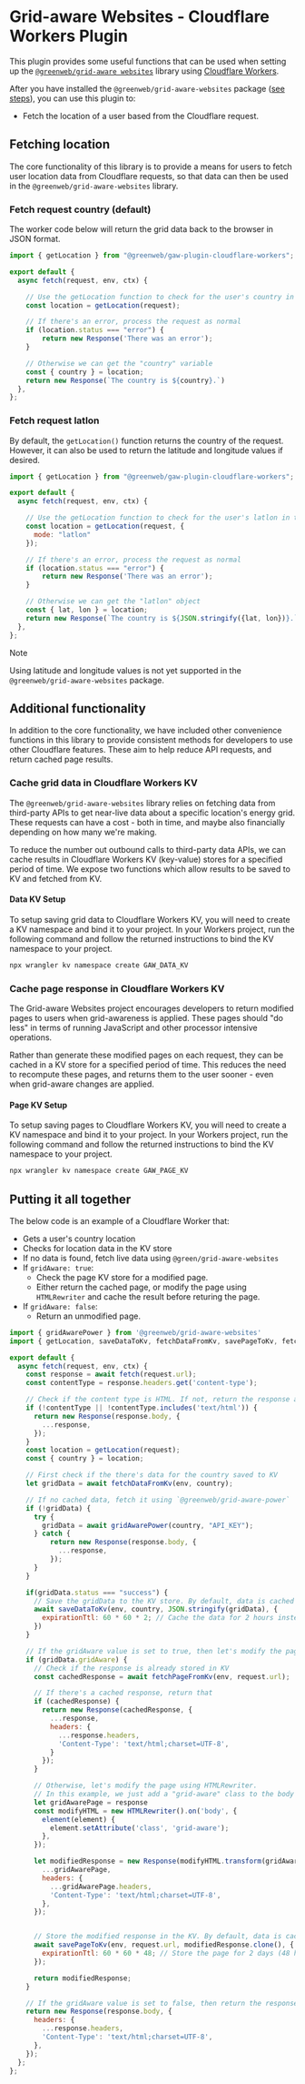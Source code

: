 # Grid-aware Websites - Cloudflare Workers Plugin

This plugin provides some useful functions that can be used when setting up the [`@greenweb/grid-aware websites`](/thegreenwebfoundation/grid-aware-websites/README.md) library using [Cloudflare Workers](https://workers.cloudflare.com/).

After you have installed the `@greenweb/grid-aware-websites` package ([see steps](/thegreenwebfoundation/grid-aware-websites/README.md)), you can use this plugin to:

- Fetch the location of a user based from the Cloudflare request.

## Fetching location

The core functionality of this library is to provide a means for users to fetch user location data from Cloudflare requests, so that data can then be used in the `@greenweb/grid-aware-websites` library.

### Fetch request country (default)

The worker code below will return the grid data back to the browser in JSON format.

```js
import { getLocation } from "@greenweb/gaw-plugin-cloudflare-workers";

export default {
  async fetch(request, env, ctx) {

    // Use the getLocation function to check for the user's country in the request object
    const location = getLocation(request);

    // If there's an error, process the request as normal
    if (location.status === "error") {
        return new Response('There was an error');
    }

    // Otherwise we can get the "country" variable 
    const { country } = location;
    return new Response(`The country is ${country}.`)
  },
};
```

### Fetch request latlon

By default, the `getLocation()` function returns the country of the request. However, it can also be used to return the latitude and longitude values if desired.

```js
import { getLocation } from "@greenweb/gaw-plugin-cloudflare-workers";

export default {
  async fetch(request, env, ctx) {

    // Use the getLocation function to check for the user's latlon in the request object
    const location = getLocation(request, {
      mode: "latlon"
    });

    // If there's an error, process the request as normal
    if (location.status === "error") {
        return new Response('There was an error');
    }

    // Otherwise we can get the "latlon" object 
    const { lat, lon } = location;
    return new Response(`The country is ${JSON.stringify({lat, lon})}.`)
  },
};
```

> [!NOTE]
> Using latitude and longitude values is not yet supported in the `@greenweb/grid-aware-websites` package.

## Additional functionality

In addition to the core functionality, we have included other convenience functions in this library to provide consistent methods for developers to use other Cloudflare features. These aim to help reduce API requests, and return cached page results.

### Cache grid data in Cloudflare Workers KV

The `@greenweb/grid-aware-websites` library relies on fetching data from third-party APIs to get near-live data about a specific location's energy grid. These requests can have a cost - both in time, and maybe also financially depending on how many we're making.

To reduce the number out outbound calls to third-party data APIs, we can cache results in Cloudflare Workers KV (key-value) stores for a specified period of time. We expose two functions which allow results to be saved to KV and fetched from KV.

#### Data KV Setup

To setup saving grid data to Cloudflare Workers KV, you will need to create a KV namespace and bind it to your project. In your Workers project, run the following command and follow the returned instructions to bind the KV namespace to your project.

```bash
npx wrangler kv namespace create GAW_DATA_KV
```

### Cache page response in Cloudflare Workers KV

The Grid-aware Websites project encourages developers to return modified pages to users when grid-awareness is applied. These pages should "do less" in terms of running JavaScript and other processor intensive operations.

Rather than generate these modified pages on each request, they can be cached in a KV store for a specified period of time. This reduces the need to recompute these pages, and returns them to the user sooner - even when grid-aware changes are applied.

#### Page KV Setup

To setup saving pages to Cloudflare Workers KV, you will need to create a KV namespace and bind it to your project. In your Workers project, run the following command and follow the returned instructions to bind the KV namespace to your project.

```bash
npx wrangler kv namespace create GAW_PAGE_KV
```

## Putting it all together

The below code is an example of a Cloudflare Worker that:

- Gets a user's country location
- Checks for location data in the KV store
- If no data is found, fetch live data using `@green/grid-aware-websites`
- If `gridAware: true`:
  - Check the page KV store for a modified page.
  - Either return the cached page, or modify the page using `HTMLRewriter` and cache the result before returing the page.
- If `gridAware: false`:
  - Return an unmodified page.

```js
import { gridAwarePower } from '@greenweb/grid-aware-websites'
import { getLocation, saveDataToKv, fetchDataFromKv, savePageToKv, fetchPageFromKv } from '@greemweb/gaw-plugin-cloudflare-workers'

export default {
  async fetch(request, env, ctx) {
    const response = await fetch(request.url);
    const contentType = response.headers.get('content-type');

    // Check if the content type is HTML. If not, return the response as is.
    if (!contentType || !contentType.includes('text/html')) {
      return new Response(response.body, {
        ...response,
      });
    }
    const location = getLocation(request);
    const { country } = location;

    // First check if the there's data for the country saved to KV
    let gridData = await fetchDataFromKv(env, country);

    // If no cached data, fetch it using `@greenweb/grid-aware-power`
    if (!gridData) {
      try {
        gridData = await gridAwarePower(country, "API_KEY");
      } catch {
          return new Response(response.body, {
            ...response,
          });
      }
    }

    if(gridData.status === "success") {
      // Save the gridData to the KV store. By default, data is cached for 1 hour, but that can be changed.
      await saveDataToKv(env, country, JSON.stringify(gridData), {
        expirationTtl: 60 * 60 * 2; // Cache the data for 2 hours instead.
      })
    }

    // If the gridAware value is set to true, then let's modify the page
    if (gridData.gridAware) {
      // Check if the response is already stored in KV
      const cachedResponse = await fetchPageFromKv(env, request.url);

      // If there's a cached response, return that
      if (cachedResponse) {
        return new Response(cachedResponse, {
          ...response,
          headers: {
            ...response.headers,
            'Content-Type': 'text/html;charset=UTF-8',
          }
        });
      }

      // Otherwise, let's modify the page using HTMLRewriter. 
      // In this example, we just add a "grid-aware" class to the body tag.
      let gridAwarePage = response
      const modifyHTML = new HTMLRewriter().on('body', {
        element(element) {
          element.setAttribute('class', 'grid-aware');
        },
      });

      let modifiedResponse = new Response(modifyHTML.transform(gridAwarePage).body, {
        ...gridAwarePage,
        headers: {
          ...gridAwarePage.headers,
          'Content-Type': 'text/html;charset=UTF-8',
        },
      });


      // Store the modified response in the KV. By default, data is cached for 24 hours, but that can be changed.
      await savePageToKv(env, request.url, modifiedResponse.clone(), {
        expirationTtl: 60 * 60 * 48; // Store the page for 2 days (48 hours) instead
      });

      return modifiedResponse;
    }

    // If the gridAware value is set to false, then return the response as is.
    return new Response(response.body, {
      headers: {
        ...response.headers,
        'Content-Type': 'text/html;charset=UTF-8',
      },
    });
  };
};
```
